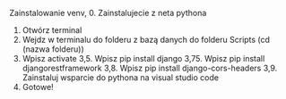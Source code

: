 Zainstalowanie venv,
0. Zainstalujecie z neta pythona
1. Otwórz terminal
2. Wejdz w terminalu do folderu z bazą danych do folderu Scripts (cd (nazwa folderu))
3. Wpisz activate
3,5. Wpisz pip install django
3,75. Wpisz pip install djangorestframework
3,8. Wpisz pip install django-cors-headers
3,9. Zainstaluj wsparcie do pythona na visual studio code
4. Gotowe!